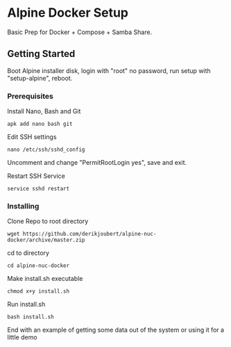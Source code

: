 # Alpine Docker Setup

Basic Prep for Docker + Compose + Samba Share.

## Getting Started

Boot Alpine installer disk, login with "root" no password, run setup with "setup-alpine", reboot.

### Prerequisites

Install Nano, Bash and Git

```
apk add nano bash git
```

Edit SSH settings

```
nano /etc/ssh/sshd_config
```

Uncomment and change "PermitRootLogin yes", save and exit.

Restart SSH Service

```
service sshd restart
```

### Installing

Clone Repo to root directory

```
wget https://github.com/derikjoubert/alpine-nuc-docker/archive/master.zip
```

cd to directory

```
cd alpine-nuc-docker
```

Make install.sh executable

```
chmod x+y install.sh
```

Run install.sh

```
bash install.sh
```

End with an example of getting some data out of the system or using it for a little demo

